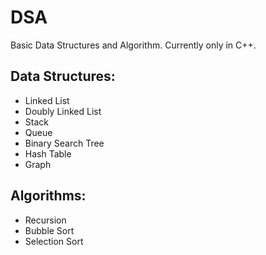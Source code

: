 # DSA

Basic Data Structures and Algorithm. Currently only in C++.

## Data Structures: 
- Linked List
- Doubly Linked List
- Stack
- Queue
- Binary Search Tree
- Hash Table
- Graph

## Algorithms:

- Recursion
- Bubble Sort
- Selection Sort


